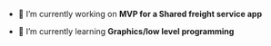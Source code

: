 

- 🔭 I’m currently working on **MVP for a Shared freight service app**

- 🌱 I’m currently learning **Graphics/low level programming**

###


